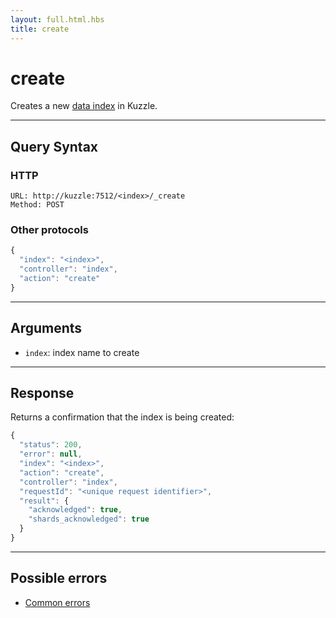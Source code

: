```yaml
---
layout: full.html.hbs
title: create
---
```


# create

<SinceBadge version="1.0.0" />

Creates a new [data index](/core/1/guide/essentials/persisted) in Kuzzle.

---

## Query Syntax

### HTTP

```http
URL: http://kuzzle:7512/<index>/_create
Method: POST
```

### Other protocols

```js
{
  "index": "<index>",
  "controller": "index",
  "action": "create"
}
```

---

## Arguments

- `index`: index name to create

---

## Response

Returns a confirmation that the index is being created:

```js
{
  "status": 200,
  "error": null,
  "index": "<index>",
  "action": "create",
  "controller": "index",
  "requestId": "<unique request identifier>",
  "result": {
    "acknowledged": true,
    "shards_acknowledged": true
  }
}
```

---

## Possible errors

- [Common errors](/api/1/essentials/errors/#common-errors)

